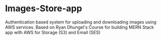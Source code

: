 # Images-Store-app
Authentication based system for uploading and downloading images using AWS services. Based on Ryan Dhungel's Course for building MERN Stack app with AWS for Storage (S3) and Email (SES) 
